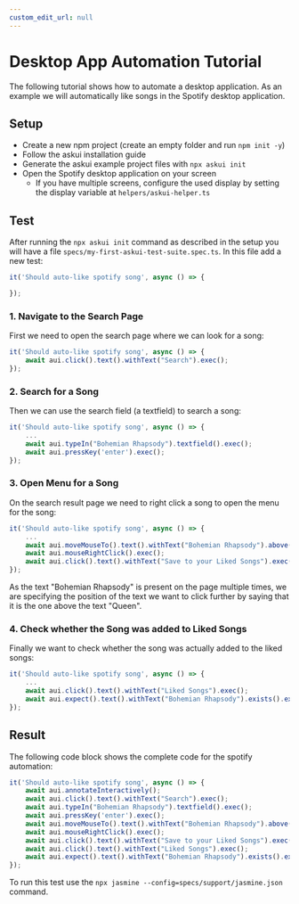 ```yaml
---
custom_edit_url: null
---
```


# Desktop App Automation Tutorial

The following tutorial shows how to automate a desktop application. As an example we will automatically like songs in the Spotify desktop application.

## Setup

* Create a new npm project (create an empty folder and run `npm init -y`)
* Follow the askui installation guide
* Generate the askui example project files with `npx askui init`
* Open the Spotify desktop application on your screen
    * If you have multiple screens, configure the used display by setting the display variable at `helpers/askui-helper.ts`

## Test

After running the `npx askui init` command as described in the setup you will have a file `specs/my-first-askui-test-suite.spec.ts`. In this file add a new test:

```ts
it('Should auto-like spotify song', async () => {

});
```

### 1. Navigate to the Search Page

First we need to open the search page where we can look for a song:

```ts
it('Should auto-like spotify song', async () => {
    await aui.click().text().withText("Search").exec();
});
```

### 2. Search for a Song
Then we can use the search field (a textfield) to search a song:

```ts
it('Should auto-like spotify song', async () => {
    ...
    await aui.typeIn("Bohemian Rhapsody").textfield().exec();
    await aui.pressKey('enter').exec();
});
```

### 3. Open Menu for a Song
On the search result page we need to right click a song to open the menu for the song:

```ts
it('Should auto-like spotify song', async () => {
    ...
    await aui.moveMouseTo().text().withText("Bohemian Rhapsody").above().text().withText("Queen").exec();
    await aui.mouseRightClick().exec();
    await aui.click().text().withText("Save to your Liked Songs").exec();
});
```
As the text "Bohemian Rhapsody" is present on the page multiple times, we are specifying the position of the text we want to click further by saying that it is the one above the text "Queen".

### 4. Check whether the Song was added to Liked Songs
Finally we want to check whether the song was actually added to the liked songs:

```ts
it('Should auto-like spotify song', async () => {
    ...
    await aui.click().text().withText("Liked Songs").exec();
    await aui.expect().text().withText("Bohemian Rhapsody").exists().exec();
});
```

## Result

The following code block shows the complete code for the spotify automation:

```ts
it('Should auto-like spotify song', async () => {
    await aui.annotateInteractively();
    await aui.click().text().withText("Search").exec();
    await aui.typeIn("Bohemian Rhapsody").textfield().exec();
    await aui.pressKey('enter').exec();
    await aui.moveMouseTo().text().withText("Bohemian Rhapsody").above().text().withText("Queen").exec();
    await aui.mouseRightClick().exec();
    await aui.click().text().withText("Save to your Liked Songs").exec();
    await aui.click().text().withText("Liked Songs").exec();
    await aui.expect().text().withText("Bohemian Rhapsody").exists().exec();
});
```
To run this test use the `npx jasmine --config=specs/support/jasmine.json` command.
